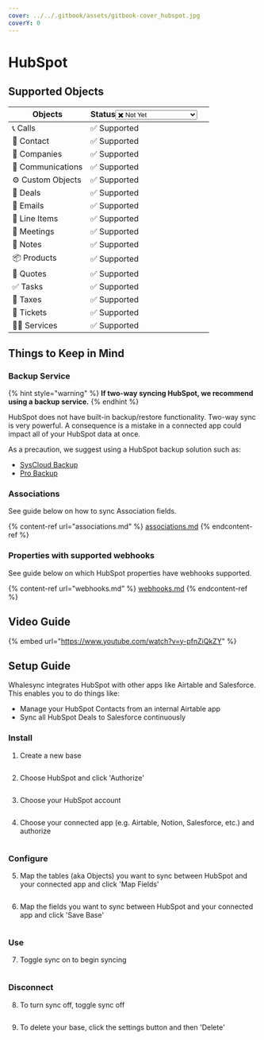 ```yaml
---
cover: ../../.gitbook/assets/gitbook-cover_hubspot.jpg
coverY: 0
---
```


# HubSpot

## Supported Objects

<table><thead><tr><th>Objects</th><th>Status<select><option value="6c90dea3d4b34f409e73be79b7076c4a" label="✖️ Not Yet" color="blue"></option><option value="9e01356060cc4ea4988d69f72fe19d39" label="✅ Supported" color="blue"></option><option value="bd4357bee12749d0b80f7bc4a94ec3b5" label="➡️ Supported (1-Way)" color="blue"></option><option value="9b0955a85d044258a10aa0d1d3695a79" label="✅ Supported (as JSON)" color="blue"></option></select></th><th data-hidden></th></tr></thead><tbody><tr><td>📞 Calls</td><td><span data-option="9e01356060cc4ea4988d69f72fe19d39">✅ Supported</span></td><td></td></tr><tr><td>👥 Contact</td><td><span data-option="9e01356060cc4ea4988d69f72fe19d39">✅ Supported</span></td><td></td></tr><tr><td>🏢 Companies</td><td><span data-option="9e01356060cc4ea4988d69f72fe19d39">✅ Supported</span></td><td></td></tr><tr><td>📡 Communications</td><td><span data-option="9e01356060cc4ea4988d69f72fe19d39">✅ Supported</span></td><td></td></tr><tr><td>⚙️ Custom Objects</td><td><span data-option="9e01356060cc4ea4988d69f72fe19d39">✅ Supported</span></td><td></td></tr><tr><td>🤝 Deals</td><td><span data-option="9e01356060cc4ea4988d69f72fe19d39">✅ Supported</span></td><td></td></tr><tr><td>📧 Emails</td><td><span data-option="9e01356060cc4ea4988d69f72fe19d39">✅ Supported</span></td><td></td></tr><tr><td>🧾 Line Items</td><td><span data-option="9e01356060cc4ea4988d69f72fe19d39">✅ Supported</span></td><td></td></tr><tr><td>🤝 Meetings</td><td><span data-option="9e01356060cc4ea4988d69f72fe19d39">✅ Supported</span></td><td></td></tr><tr><td>📝 Notes</td><td><span data-option="9e01356060cc4ea4988d69f72fe19d39">✅ Supported</span></td><td></td></tr><tr><td>📦 Products</td><td><span data-option="9e01356060cc4ea4988d69f72fe19d39">✅ Supported</span></td><td></td></tr><tr><td><span data-gb-custom-inline data-tag="emoji" data-code="1f4c3">📃</span> Quotes</td><td><span data-option="9e01356060cc4ea4988d69f72fe19d39">✅ Supported</span></td><td></td></tr><tr><td><span data-gb-custom-inline data-tag="emoji" data-code="2705">✅</span> Tasks</td><td><span data-option="9e01356060cc4ea4988d69f72fe19d39">✅ Supported</span></td><td></td></tr><tr><td>🏦 Taxes</td><td><span data-option="9e01356060cc4ea4988d69f72fe19d39">✅ Supported</span></td><td></td></tr><tr><td>🎫 Tickets</td><td><span data-option="9e01356060cc4ea4988d69f72fe19d39">✅ Supported</span></td><td></td></tr><tr><td>🧑‍🔧 Services</td><td><span data-option="9e01356060cc4ea4988d69f72fe19d39">✅ Supported</span></td><td></td></tr></tbody></table>

## Things to Keep in Mind

### Backup Service

{% hint style="warning" %}
**If two-way syncing HubSpot, we recommend using a backup service.**&#x20;
{% endhint %}

HubSpot does not have built-in backup/restore functionality. Two-way sync is very powerful. A consequence is a mistake in a connected app could impact all of your HubSpot data at once.

As a precaution, we suggest using a HubSpot backup solution such as:

- [SysCloud Backup](https://ecosystem.hubspot.com/marketplace/apps/syscloud-backup-for-hubspot-595013)
- [Pro Backup](https://ecosystem.hubspot.com/marketplace/apps/pro-backup-380854)

### Associations

See guide below on how to sync Association fields.

{% content-ref url="associations.md" %}
[associations.md](associations.md)
{% endcontent-ref %}

### Properties with supported webhooks

See guide below on which HubSpot properties have webhooks supported.

{% content-ref url="webhooks.md" %}
[webhooks.md](webhooks.md)
{% endcontent-ref %}

## Video Guide

{% embed url="https://www.youtube.com/watch?v=y-pfnZiQkZY" %}

## Setup Guide

Whalesync integrates HubSpot with other apps like Airtable and Salesforce. This enables you to do things like:

- Manage your HubSpot Contacts from an internal Airtable app
- Sync all HubSpot Deals to Salesforce continuously

### Install

1.  Create a new base

    <figure><img src="../../.gitbook/assets/HubSpot 1.png" alt=""><figcaption></figcaption></figure>

2.  Choose HubSpot and click 'Authorize'

    <figure><img src="../../.gitbook/assets/HubSpot 2.png" alt=""><figcaption></figcaption></figure>

3.  Choose your HubSpot account

    <figure><img src="../../.gitbook/assets/CleanShot 2023-12-29 at 12.06.33.png" alt=""><figcaption></figcaption></figure>

4.  Choose your connected app (e.g. Airtable, Notion, Salesforce, etc.) and authorize

    <figure><img src="../../.gitbook/assets/HubSpot 4.png" alt=""><figcaption></figcaption></figure>

### Configure

5.  Map the tables (aka Objects) you want to sync between HubSpot and your connected app and click 'Map Fields'

    <figure><img src="../../.gitbook/assets/HubSpot 5.png" alt=""><figcaption></figcaption></figure>

6.  Map the fields you want to sync between HubSpot and your connected app and click 'Save Base'

    <figure><img src="../../.gitbook/assets/HubSpot 6.png" alt=""><figcaption></figcaption></figure>

### Use

7.  Toggle sync on to begin syncing

    <figure><img src="../../.gitbook/assets/Sync Active.png" alt=""><figcaption></figcaption></figure>

### Disconnect

8.  To turn sync off, toggle sync off

    <figure><img src="../../.gitbook/assets/Disable Sync.png" alt=""><figcaption></figcaption></figure>

9.  To delete your base, click the settings button and then 'Delete'

    <figure><img src="../../.gitbook/assets/Delete Sync.png" alt=""><figcaption></figcaption></figure>
